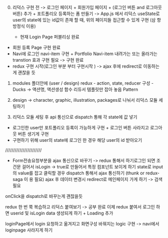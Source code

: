 0. 리덕스 구현 전 -> 로그인 페이지 + 회원가입 페이지 + (로그인 버튼 and 로그아웃
   버튼) 추가 + 포트폴리오 등록하는 폼 만들기 -> App.js 에서 리덕스 useState로
   user의 state에 있는 id값이 존재 할 때, 위의 페이지들 접근할 수 있게 구현 (삼
   항방정식 이용)

   - 현재 Login Page 퍼블리싱 완료

- 회원 등록 Page 구현 완료
- Navi에 로그인 navi-item 구현 + Portfolio Navi-item 내려가는 또는 올라가는
  transtion 효과 구현 필요 -> 구현 완료
- redux 구현 시작(로그인 부분 부터 구현시작 ) -> ajax 후에 redirect로 이동하는게
  괜찮을 듯

1. modules 폴더안에 (user / design) redux - action, state, reducer 구성 - Ducks
   -> 액션명, 액션생성 함수 리듀서 템플릿만 잡아 놓음 Pattern

2. design -> character, graphic, illustration, packages로 나눠서 리덕스 모듈 세
   팅하기

3. 리덕스 모듈 세팅 후 api 통신으로 dispatch 통해 각 state에 값 넣기

- 로그인한 user만 포트폴리오 등록이 가능하게 구현 + 로그인 버튼 사라지고 로그아
  웃 버튼 생기게 구현
- 구현하기 위해 user의 state에 로그인 한 경우 해당 user의 id 받아오기

///////////////////////

- Form전송요청부분을 ajax 통신으로 바꾸기 -> redux 통해서 하기로그인 되면 조건문
  걸어서 isLogin -> true로 만들어서 특정 컴포넌트 보이게 하기 state로 input의
  value를 잡고 클릭할 경우 dispatch 통해서 ajax 통신하기 (thunk or redux-saga 이
  용 필요) ajax 후 데이터 변경시 redirect로 메인페이지 가게 하기 -> 검색 필요

onClick을 dispatch로 바꾸는게 괜찮을듯

redux 한 번 쭉 복습하고 리덕스 붙여보기 -> 공부 완료 이제 redux 붙여서 로그인 하
면 userid 및 isLogin data 생성되게 하기 + Loading 추가

loginPage에서 login 요청하고 옮겨지고 화면구성 바꿔지는 logic 구현 -> navi에서
loginpage 사라지게 하기
